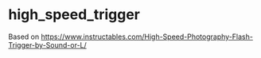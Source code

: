 # high_speed_trigger


Based on https://www.instructables.com/High-Speed-Photography-Flash-Trigger-by-Sound-or-L/
